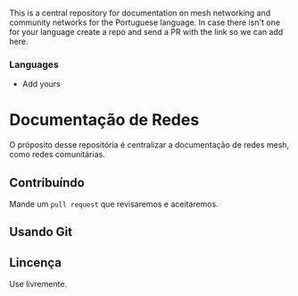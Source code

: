 This is a central repository for documentation on mesh networking and community networks for the Portuguese language. In case there isn't one for your language create a repo and send a PR with the link so we can add here.

### Languages
- Add yours

# Documentação de Redes

O próposito desse repositória é centralizar a documentação de redes mesh, como redes comunitárias.


## Contribuíndo

Mande um `pull request` que revisaremos e aceitaremos.

## Usando Git

## Lincença

Use livremente.
